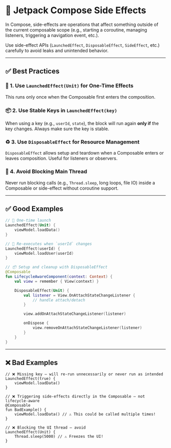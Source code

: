 # 🔁 Jetpack Compose Side Effects

In Compose, side-effects are operations that affect something outside of the current composable scope (e.g., starting a coroutine, managing listeners, triggering a navigation event, etc.).

Use side-effect APIs (`LaunchedEffect`, `DisposableEffect`, `SideEffect`, etc.) carefully to avoid leaks and unintended behavior.

---

## ✅ Best Practices

### 🔄 1. Use `LaunchedEffect(Unit)` for One-Time Effects

This runs only once when the Composable first enters the composition.

### 📦 2. Use Stable Keys in `LaunchedEffect(key)`

When using a key (e.g., `userId`, `state`), the block will run again **only if** the key changes. Always make sure the key is stable.

### ♻️ 3. Use `DisposableEffect` for Resource Management

`DisposableEffect` allows setup and teardown when a Composable enters or leaves composition. Useful for listeners or observers.

### 🚫 4. Avoid Blocking Main Thread

Never run blocking calls (e.g., `Thread.sleep`, long loops, file IO) inside a Composable or side-effect without coroutine support.

---

## ✅ Good Examples

```kotlin
// 🔄 One-time launch
LaunchedEffect(Unit) {
    viewModel.loadData()
}

// 🔁 Re-executes when `userId` changes
LaunchedEffect(userId) {
    viewModel.loadUser(userId)
}

// 📦 Setup and cleanup with DisposableEffect
@Composable
fun LifecycleAwareComponent(context: Context) {
    val view = remember { View(context) }

    DisposableEffect(Unit) {
        val listener = View.OnAttachStateChangeListener {
            // handle attach/detach
        }

        view.addOnAttachStateChangeListener(listener)

        onDispose {
            view.removeOnAttachStateChangeListener(listener)
        }
    }
}
```
---

## ❌ Bad Examples
```
// ❌ Missing key — will re-run unnecessarily or never run as intended
LaunchedEffect(true) {
    viewModel.loadData()
}

// ❌ Triggering side-effects directly in the Composable — not lifecycle-aware
@Composable
fun BadExample() {
    viewModel.loadData() // ⚠️ This could be called multiple times!
}

// ❌ Blocking the UI thread — avoid
LaunchedEffect(Unit) {
    Thread.sleep(5000) // ⚠️ Freezes the UI!
}
```


